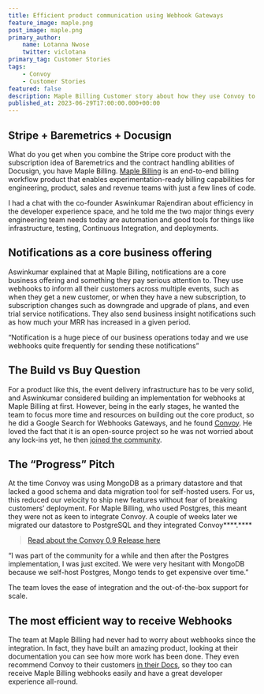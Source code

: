 ```yaml
---
title: Efficient product communication using Webhook Gateways
feature_image: maple.png
post_image: maple.png
primary_author:
    name: Lotanna Nwose
    twitter: viclotana
primary_tag: Customer Stories
tags:
    - Convoy
    - Customer Stories
featured: false
description: Maple Billing Customer story about how they use Convoy to enforce efficiency and facilitate communications with their customers as a Notifications is a core part of their business. 
published_at: 2023-06-29T17:00:00.000+00:00
---
```

## Stripe + Baremetrics + Docusign

What do you get when you combine the Stripe core product with the subscription idea of Baremetrics and the contract handling abilities of Docusign, you have Maple Billing. [Maple Billing](https://maplebilling.com) is an end-to-end billing workflow product that enables experimentation-ready billing capabilities for engineering, product, sales and revenue teams with just a few lines of code.

I had a chat with the co-founder Aswinkumar Rajendiran about efficiency in the developer experience space, and he told me the two major things every engineering team needs today are automation and good tools for things like infrastructure, testing, Continuous Integration, and deployments.

## Notifications as a core business offering

Aswinkumar explained that at Maple Billing, notifications are a core business offering and something they pay serious attention to. They use webhooks to inform all their customers across multiple events, such as when they get a new customer, or when they have a new subscription, to subscription changes such as downgrade and upgrade of plans, and even trial service notifications. They also send business insight notifications such as how much your MRR has increased in a given period.

“Notification is a huge piece of our business operations today and we use webhooks quite frequently for sending these notifications”

## The Build vs Buy Question

For a product like this, the event delivery infrastructure has to be very solid, and Aswinkumar considered building an implementation for webhooks at Maple Billing at first. However, being in the early stages, he wanted the team to focus more time and resources on building out the core product, so he did a Google Search for Webhooks Gateways, and he found [Convoy](http://getconvoy.io). He loved the fact that it is an open-source project so he was not worried about any lock-ins yet, he then [joined the community](https://convoy-community.slack.com/join/shared_invite/zt-xiuuoj0m-yPp~ylfYMCV9s038QL0IUQ#/shared-invite/email).

## The “Progress” Pitch

At the time Convoy was using MongoDB as a primary datastore and that lacked a good schema and data migration tool for self-hosted users. For us, this reduced our velocity to ship new features without fear of breaking customers’ deployment. For Maple Billing, who used Postgres, this meant they were not as keen to integrate Convoy. A couple of weeks later we migrated our datastore to PostgreSQL and they integrated Convoy****.****

>[Read about the Convoy 0.9 Release here](https://getconvoy.io/blog/convoy-0.9)

“I was part of the community for a while and then after the Postgres implementation, I was just excited. We were very hesitant with MongoDB because we self-host Postgres, Mongo tends to get expensive over time.”

The team loves the ease of integration and the out-of-the-box support for scale.

## The most efficient way to receive Webhooks

The team at Maple Billing had never had to worry about webhooks since the integration. In fact, they have built an amazing product, looking at their documentation you can see how more work has been done. They even recommend Convoy to their customers [in their Docs](https://maplebilling.readme.io/reference/webhooks), so they too can receive Maple Billing webhooks easily and have a great developer experience all-round.